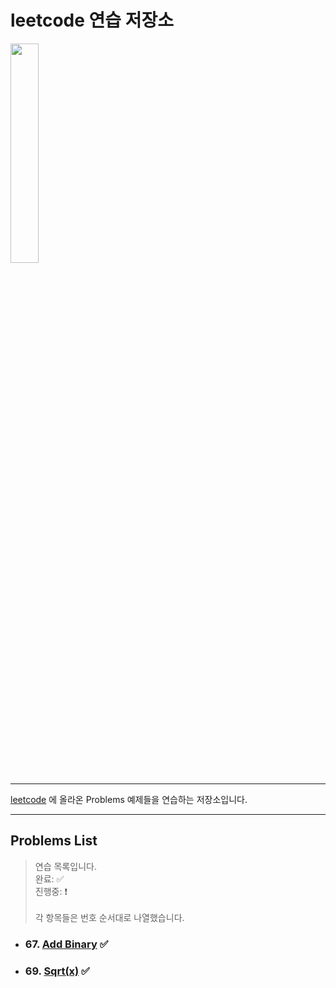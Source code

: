 # leetcode 연습 저장소
<img src="https://user-images.githubusercontent.com/99525990/157272133-38648eef-5a8e-4431-b0df-a78e16c07a28.png" width=30% />

---
<a href="https://leetcode.com/problemset/all/" target="_blank">leetcode</a> 에 올라온 Problems 예제들을 연습하는 저장소입니다.

---
## Problems List
> 연습 목록입니다.<br>
완료: ✅<br>
진행중: ❗️<br><br>
각 항목들은 번호 순서대로 나열했습니다.

- ### 67. <a href="https://leetcode.com/problems/add-binary/" target="_blank">Add Binary</a> ✅
- ### 69. <a href="https://leetcode.com/problems/sqrtx/" target="_blank">Sqrt(x)</a> ✅
